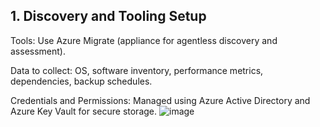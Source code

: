 ## 1. Discovery and Tooling Setup

Tools: Use Azure Migrate (appliance for agentless discovery and assessment).

Data to collect: OS, software inventory, performance metrics, dependencies, backup schedules.

Credentials and Permissions: Managed using Azure Active Directory and Azure Key Vault for secure storage.
![image](https://github.com/user-attachments/assets/9514d546-ead6-4e80-aceb-79dba48291ca)
